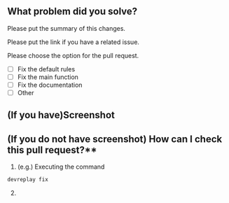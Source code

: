 ## What problem did you solve?

Please put the summary of this changes.

Please put the link if you have a related issue.

Please choose the option for the pull request.
* [ ] Fix the default rules
* [ ] Fix the main function
* [ ] Fix the documentation
* [ ] Other

## (If you have)Screenshot


## (If you do not have screenshot) How can I check this pull request?**

1. (e.g.) Executing the command
```sh
devreplay fix
```

2. 
